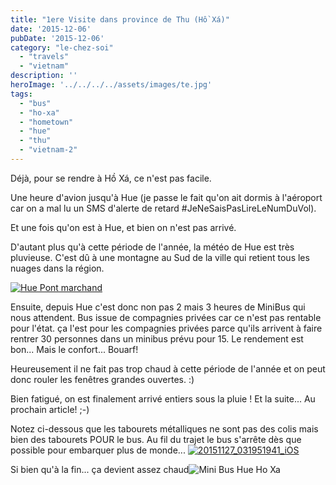 ```yaml
---
title: "1ere Visite dans province de Thu (Hồ Xá)"
date: '2015-12-06'
pubDate: '2015-12-06'
category: "le-chez-soi"
  - "travels"
  - "vietnam"
description: ''
heroImage: '../../../../assets/images/te.jpg'
tags:
  - "bus"
  - "ho-xa"
  - "hometown"
  - "hue"
  - "thu"
  - "vietnam-2"
---
```


Déjà, pour se rendre à Hồ Xá, ce n'est pas facile.

Une heure d'avion jusqu'à Hue (je passe le fait qu'on ait dormis à l'aéroport car on a mal lu un SMS d'alerte de retard #JeNeSaisPasLireLeNumDuVol).

Et une fois qu'on est à Hue, et bien on n'est pas arrivé.

D'autant plus qu'à cette période de l'année, la météo de Hue est très pluvieuse. C'est dû à une montagne au Sud de la ville qui retient tous les nuages dans la région.

[![Hue Pont marchand](http://malparty.fr/wp-content/uploads/2015/12/PB296829-600x450.jpg)](http://malparty.fr/wp-content/uploads/2015/12/PB296829.jpg)

Ensuite, depuis Hue c'est donc non pas 2 mais 3 heures de MiniBus qui nous attendent. Bus issue de compagnies privées car ce n'est pas rentable pour l'état. ça l'est pour les compagnies privées parce qu'ils arrivent à faire rentrer 30 personnes dans un minibus prévu pour 15. Le rendement est bon... Mais le confort... Bouarf!

Heureusement il ne fait pas trop chaud à cette période de l'année et on peut donc rouler les fenêtres grandes ouvertes. :)

Bien fatigué, on est finalement arrivé entiers sous la pluie ! Et la suite... Au prochain article! ;-)

Notez ci-dessous que les tabourets métalliques ne sont pas des colis mais bien des tabourets POUR le bus. Au fil du trajet le bus s'arrête dès que possible pour embarquer plus de monde... [![20151127_031951941_iOS](http://malparty.fr/wp-content/uploads/2015/12/20151127_031951941_iOS-600x448.jpg)](http://malparty.fr/wp-content/uploads/2015/12/20151127_032235016_iOS.jpg)

Si bien qu'à la fin... ça devient assez chaud![![Mini Bus Hue Ho Xa](http://malparty.fr/wp-content/uploads/2015/12/20151127_032235016_iOS-e1449399104745-600x450.jpg)](http://malparty.fr/wp-content/uploads/2015/12/20151127_032235016_iOS.jpg)

